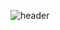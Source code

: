 ![header](https://capsule-render.vercel.app/api?type=slice&color=auto&height=300&section=header&text=hncok&fontSize=90&desc=think%20design&rotate=20&FontAlign=80&FontAlignY=80&DescAlign=70)
